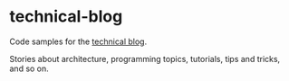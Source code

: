 # technical-blog

Code samples for the [technical blog](https://agvillamizar.com). 

Stories about architecture, programming topics,
tutorials, tips and tricks, and so on.

